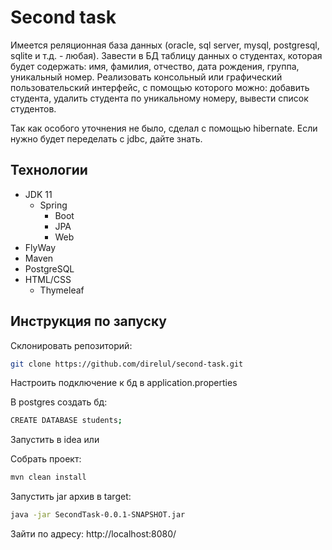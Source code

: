 # Second task
Имеется реляционная база данных (oracle, sql server, mysql,
postgresql, sqlite и т.д. - любая). Завести в БД таблицу данных о
студентах, которая будет содержать: имя, фамилия, отчество, дата
рождения, группа, уникальный номер.
Реализовать консольный или графический пользовательский интерфейс, с
помощью которого можно: добавить студента, удалить студента по
уникальному номеру, вывести список студентов.

Так как особого уточнения не было, сделал c помощью hibernate. Если нужно будет переделать с jdbc, дайте знать.

## Технологии
- JDK 11
    - Spring
      - Boot
      - JPA
      - Web
- FlyWay
- Maven
- PostgreSQL
- HTML/CSS
    - Thymeleaf


## Инструкция по запуску

Склонировать репозиторий:
```sh
git clone https://github.com/direlul/second-task.git
```
Настроить подключение к бд в application.properties

В postgres создать бд:
```sh
CREATE DATABASE students;
```
Запустить в idea или

Собрать проект:
```sh
mvn clean install
```

Запустить jar архив в target:
```sh
java -jar SecondTask-0.0.1-SNAPSHOT.jar
```
Зайти по адресу: http://localhost:8080/
